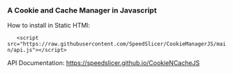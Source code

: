 ### A Cookie and Cache Manager in Javascript
How to install in Static HTMl:

```    <script src="https://raw.githubusercontent.com/SpeedSlicer/CookieManagerJS/main/api.js"></script> ```

API Documentation: https://speedslicer.github.io/CookieNCacheJS
